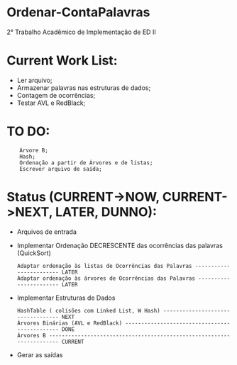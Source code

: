 # Ordenar-ContaPalavras
2° Trabalho Acadêmico de Implementação de ED II

# Current Work List:
  - Ler arquivo;
  - Armazenar palavras nas estruturas de dados;
  - Contagem de ocorrências;
  - Testar AVL e RedBlack;
  
# TO DO:
        Árvore B; 
        Hash;
        Ordenação a partir de Árvores e de listas;
        Escrever arquivo de saída;
  
  
# Status (CURRENT->NOW, CURRENT->NEXT, LATER, DUNNO):
  - Arquivos de entrada
  
  - Implementar Ordenação DECRESCENTE das ocorrências das palavras (QuickSort)
        
        Adaptar ordenação às listas de Ocorrências das Palavras ------------------------ LATER
        Adaptar ordenação às árvores de Ocorrências das Palavras ----------------------- LATER

  - Implementar Estruturas de Dados
        
        HashTable ( colisões com Linked List, W Hash) ---------------------------------- NEXT
        Árvores Binárias (AVL e RedBlack) ---------------------------------------------- DONE
        Árvores B ---------------------------------------------------------------------- CURRENT
        
  - Gerar as saídas
